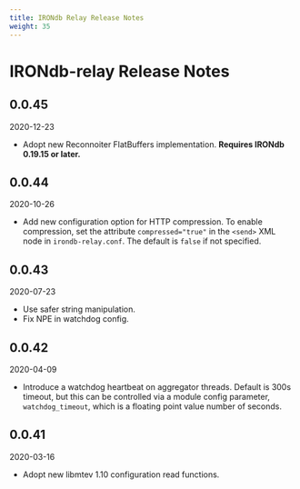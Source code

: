```yaml
---
title: IRONdb Relay Release Notes
weight: 35
---
```


# IRONdb-relay Release Notes

## 0.0.45

2020-12-23

* Adopt new Reconnoiter FlatBuffers implementation. **Requires IRONdb 0.19.15
  or later.**


## 0.0.44

2020-10-26

* Add new configuration option for HTTP compression. To enable compression, set
  the attribute `compressed="true"` in the `<send>` XML node in
  `irondb-relay.conf`. The default is `false` if not specified.


## 0.0.43

2020-07-23

* Use safer string manipulation.
* Fix NPE in watchdog config.


## 0.0.42

2020-04-09

* Introduce a watchdog heartbeat on aggregator threads. Default is 300s
  timeout, but this can be controlled via a module config parameter,
  `watchdog_timeout`, which is a floating point value number of seconds.


## 0.0.41

2020-03-16

* Adopt new libmtev 1.10 configuration read functions.

